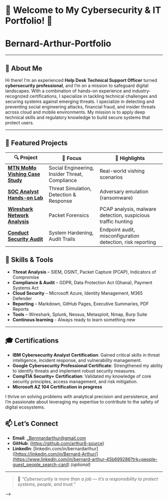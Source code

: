 # 🌟 Welcome to My Cybersecurity & IT Portfolio! 🔐
# Bernard-Arthur-Portfolio

---

## 🔎 About Me



Hi there! I'm an experienced **Help Desk Technical Support Officer** turned **cybersecurity professional**, and I’m on a mission to safeguard digital landscapes. With a combination of hands-on experience and industry-recognized certifications, I specialize in tackling technical challenges and securing systems against emerging threats.
I specialize in detecting and preventing social engineering attacks, financial fraud, and insider threats across cloud and mobile environments. My mission is to apply deep technical skills and regulatory knowledge to build secure systems that protect users.

---

## 🧪 Featured Projects

| 🔍 Project | 🔐 Focus | 📄 Highlights |
|-----------|----------|---------------|
| [**MTN MoMo Vishing Case Study**](https://github.com/arthur8-source/Momo-case-study.git)| Social Engineering, Insider Threat, Compliance | Real-world vishing scenarios| Insider threats
| [**SOC Analyst Hands-on Lab**](https://github.com/arthur8-source/SOC-Analayst-Hands-on-Lab.git) | Threat Simulation, Detection & Response | Adversary emulation (ransomware)| Detection rule creation
| [**Wireshark Network Analysis**](https://github.com/arthur8-source/Wireshark-Network-Analysis) | Packet Forensics | PCAP analysis, malware detection, suspicious traffic hunting |
| [**Conduct Security Audit**](https://github.com/arthur8-source/Conduct-Security-Audit) | System Hardening, Audit Trails | Endpoint audit, misconfiguration detection, risk reporting 
  
[
](https://github.com/arthur8-source/SOC-Analayst-Hands-on-Lab.git)

## 🧠 Skills & Tools
 
- **Threat Analysis** – SIEM, OSINT, Packet Capture (PCAP), Indicators of Compromise  
- **Compliance & Audit** – GDPR, Data Protection Act (Ghana), Payment Systems Act  
- **Cloud Security** – Microsoft Azure, Identity Management, M365 Defender  
- **Reporting** – Markdown, GitHub Pages, Executive Summaries, PDF Reports  
- **Tools** – Wireshark, Splunk, Nessus, Metasploit, Nmap, Burp Suite
- **Continous learning** - Always ready to learn something new 

---

## 🎓 Certifications

-  **IBM Cybersecurity Analyst Certification**: Gained critical skills in threat intelligence, incident response, and vulnerability management.
-  **Google Cybersecurity Professional Certificate**: Strengthened my ability to identify threats and implement robust security measures.
-  **CompTIA Security+ Certification**: Validated my knowledge of core security principles, access management, and risk mitigation.
-  **Microsoft AZ 104 Certification in progress**

I thrive on solving problems with analytical precision and persistence, and I’m passionate about leveraging my expertise to contribute to the safety of digital ecosystems.
 
## 📫 Let’s Connect

- **Email**: _Bernnardarthur@gmail.com  
- **GitHub**: [(https://github.com/arthur8-source)](https://github.com/arthur8-source)  
- **LinkedIn**: [linkedin.com/in/bernardarthur]([https://linkedin.com/in/Bernard-Arthur/](https://www.linkedin.com/in/bernard-arthur-45b699286?trk=people-guest_people_search-card) *(optional)*  

---

> 🔐 *“Cybersecurity is more than a job — it’s a responsibility to protect systems, people, and trust.”*


-->
